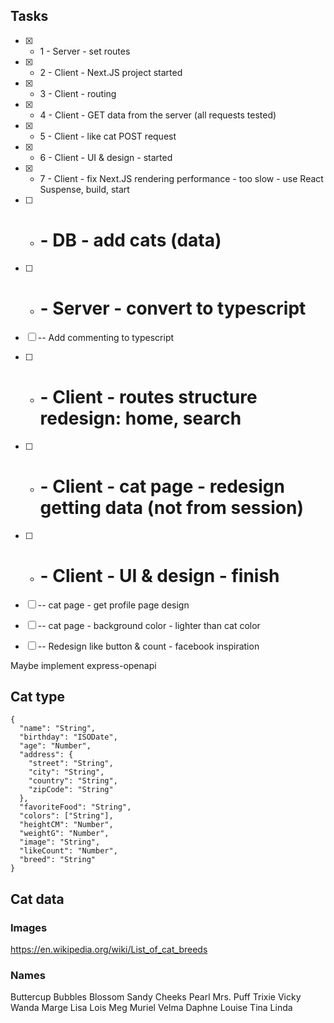 ## Tasks
- [x] - 1 - Server - set routes
- [x] - 2 - Client - Next.JS project started
- [x] - 3 - Client - routing
- [x] - 4 - Client - GET data from the server (all requests tested)
- [x] - 5 - Client - like cat POST request
- [x] - 6 - Client - UI & design - started
- [x] - 7 - Client - fix Next.JS rendering performance - too slow - use React Suspense, build, start

- [ ] - # - DB - add cats (data)

- [ ] - # - Server - convert to typescript
- [ ] -- Add commenting to typescript



- [ ] - # - Client - routes structure redesign: home, search
- [ ] - # - Client - cat page - redesign getting data (not from session)

- [ ] - # - Client - UI & design - finish
- [ ] -- cat page - get profile page design
- [ ] -- cat page - background color - lighter than cat color
- [ ] -- Redesign like button & count - facebook inspiration


Maybe implement express-openapi

## Cat type
```
{
  "name": "String",
  "birthday": "ISODate",
  "age": "Number",
  "address": {
    "street": "String",
    "city": "String",
    "country": "String",
    "zipCode": "String"
  },
  "favoriteFood": "String",
  "colors": ["String"],   
  "heightCM": "Number",  
  "weightG": "Number",   
  "image": "String",     
  "likeCount": "Number",
  "breed": "String" 
}
```

## Cat data
### Images
https://en.wikipedia.org/wiki/List_of_cat_breeds
### Names
Buttercup
Bubbles
Blossom
Sandy Cheeks
Pearl
Mrs. Puff
Trixie
Vicky
Wanda
Marge
Lisa
Lois
Meg
Muriel
Velma
Daphne
Louise
Tina
Linda
